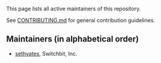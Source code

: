 This page lists all active maintainers of this repository. 

See [CONTRIBUTING.md](https://github.com/ketch-sdk/ketch-web-api/blob/main/.github/CONTRIBUTING.md)
for general contribution guidelines.

## Maintainers (in alphabetical order)
- [sethyates](https://github.com/sethyates), Switchbit, Inc.
